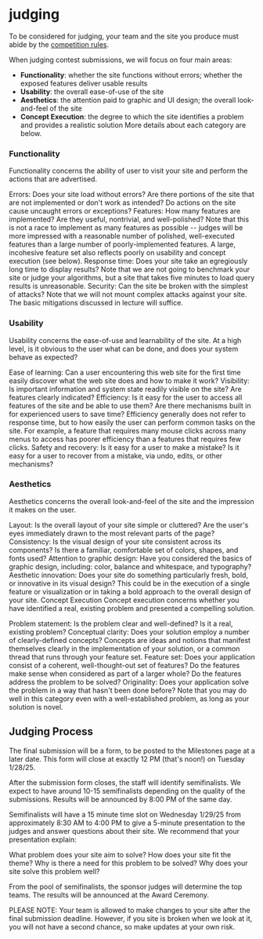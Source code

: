 # judging

To be considered for judging, your team and the site you produce must abide by the [competition rules](/#rules).

When judging contest submissions, we will focus on four main areas:

- **Functionality**: whether the site functions without errors; whether the exposed features deliver usable results
- **Usability**: the overall ease-of-use of the site
- **Aesthetics**: the attention paid to graphic and UI design; the overall look-and-feel of the site
- **Concept Execution**: the degree to which the site identifies a problem and provides a realistic solution
  More details about each category are below.

### Functionality

Functionality concerns the ability of user to visit your site and perform the actions that are advertised.

Errors: Does your site load without errors? Are there portions of the site that are not implemented or don't work as intended? Do actions on the site cause uncaught errors or exceptions?
Features: How many features are implemented? Are they useful, nontrivial, and well-polished? Note that this is not a race to implement as many features as possible -- judges will be more impressed with a reasonable number of polished, well-executed features than a large number of poorly-implemented features. A large, incohesive feature set also reflects poorly on usability and concept execution (see below).
Response time: Does your site take an egregiously long time to display results? Note that we are not going to benchmark your site or judge your algorithms, but a site that takes five minutes to load query results is unreasonable.
Security: Can the site be broken with the simplest of attacks? Note that we will not mount complex attacks against your site. The basic mitigations discussed in lecture will suffice.

### Usability

Usability concerns the ease-of-use and learnability of the site. At a high level, is it obvious to the user what can be done, and does your system behave as expected?

Ease of learning: Can a user encountering this web site for the first time easily discover what the web site does and how to make it work?
Visibility: Is important information and system state readily visible on the site? Are features clearly indicated?
Efficiency: Is it easy for the user to access all features of the site and be able to use them? Are there mechanisms built in for experienced users to save time? Efficiency generally does not refer to response time, but to how easily the user can perform common tasks on the site. For example, a feature that requires many mouse clicks across many menus to access has poorer efficiency than a features that requires few clicks.
Safety and recovery: Is it easy for a user to make a mistake? Is it easy for a user to recover from a mistake, via undo, edits, or other mechanisms?

### Aesthetics

Aesthetics concerns the overall look-and-feel of the site and the impression it makes on the user.

Layout: Is the overall layout of your site simple or cluttered? Are the user's eyes immediately drawn to the most relevant parts of the page?
Consistency: Is the visual design of your site consistent across its components? Is there a familiar, comfortable set of colors, shapes, and fonts used?
Attention to graphic design: Have you considered the basics of graphic design, including: color, balance and whitespace, and typography?
Aesthetic innovation: Does your site do something particularly fresh, bold, or innovative in its visual design? This could be in the execution of a single feature or visualization or in taking a bold approach to the overall design of your site.
Concept Execution
Concept execution concerns whether you have identified a real, existing problem and presented a compelling solution.

Problem statement: Is the problem clear and well-defined? Is it a real, existing problem?
Conceptual clarity: Does your solution employ a number of clearly-defined concepts? Concepts are ideas and notions that manifest themselves clearly in the implementation of your solution, or a common thread that runs through your feature set.
Feature set: Does your application consist of a coherent, well-thought-out set of features? Do the features make sense when considered as part of a larger whole? Do the features address the problem to be solved?
Originality: Does your application solve the problem in a way that hasn't been done before? Note that you may do well in this category even with a well-established problem, as long as your solution is novel.

## Judging Process

The final submission will be a form, to be posted to the Milestones page at a later date. This form will close at exactly 12 PM (that's noon!) on Tuesday 1/28/25.

After the submission form closes, the staff will identify semifinalists. We expect to have around 10-15 semifinalists depending on the quality of the submissions. Results will be announced by 8:00 PM of the same day.

Semifinalists will have a 15 minute time slot on Wednesday 1/29/25 from approximately 8:30 AM to 4:00 PM to give a 5-minute presentation to the judges and answer questions about their site. We recommend that your presentation explain:

What problem does your site aim to solve?
How does your site fit the theme?
Why is there a need for this problem to be solved?
Why does your site solve this problem well?

From the pool of semifinalists, the sponsor judges will determine the top teams. The results will be announced at the Award Ceremony.

PLEASE NOTE: Your team is allowed to make changes to your site after the final submission deadline. However, if you site is broken when we look at it, you will not have a second chance, so make updates at your own risk.
